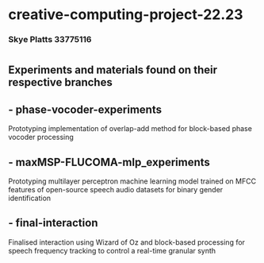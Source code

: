 # creative-computing-project-22.23
### Skye Platts 33775116

#
## Experiments and materials found on their respective branches
## - phase-vocoder-experiments
Prototyping implementation of overlap-add method for block-based phase vocoder processing
## - maxMSP-FLUCOMA-mlp_experiments 
Prototyping multilayer perceptron machine learning model trained on MFCC features of open-source speech audio datasets for binary gender identification
## - final-interaction 
Finalised interaction using Wizard of Oz and block-based processing for speech frequency tracking to control a real-time granular synth
